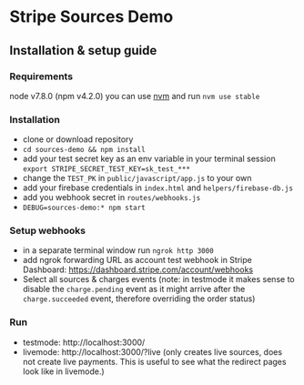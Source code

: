 # Stripe Sources Demo

## Installation & setup guide
### Requirements
node v7.8.0 (npm v4.2.0)
you can use [nvm](https://github.com/creationix/nvm#installation) and run `nvm use stable`
### Installation
* clone or download repository
* `cd sources-demo && npm install`
* add your test secret key as an env variable in your terminal session `export STRIPE_SECRET_TEST_KEY=sk_test_***`
* change the `TEST_PK` in `public/javascript/app.js` to your own
* add your firebase credentials in `index.html` and `helpers/firebase-db.js`
* add you webhook secret in `routes/webhooks.js`
* `DEBUG=sources-demo:* npm start`
### Setup webhooks
* in a separate terminal window run `ngrok http 3000`
* add ngrok forwarding URL as account test webhook in Stripe Dashboard: https://dashboard.stripe.com/account/webhooks
* Select all sources & charges events (note: in testmode it makes sense to disable the `charge.pending` event as it might arrive after the `charge.succeeded` event, therefore overriding the order status)
### Run
* testmode: http://localhost:3000/
* livemode: http://localhost:3000/?live (only creates live sources, does not create live payments. This is useful to see what the redirect pages look like in livemode.)
